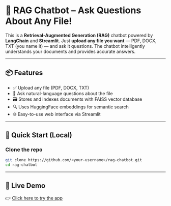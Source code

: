 # 🤖 RAG Chatbot – Ask Questions About Any File!

This is a **Retrieval-Augmented Generation (RAG)** chatbot powered by **LangChain** and **Streamlit**. Just **upload any file you want** — PDF, DOCX, TXT (you name it) — and ask it questions. The chatbot intelligently understands your documents and provides accurate answers.

---

## 📦 Features

- ✅ Upload any file (PDF, DOCX, TXT)
- 🧠 Ask natural-language questions about the file
- 🗃️ Stores and indexes documents with FAISS vector database
- 🔍 Uses HuggingFace embeddings for semantic search
- 🌐 Easy-to-use web interface via Streamlit

---

## 🚀 Quick Start (Local)

###  Clone the repo
```bash
git clone https://github.com/<your-username>/rag-chatbot.git
cd rag-chatbot
```
---
## 🚀 Live Demo

👉 [Click here to try the app](https://rag-chatbot-szkp95xn9gbcfkpyepq4fh.streamlit.app/)

